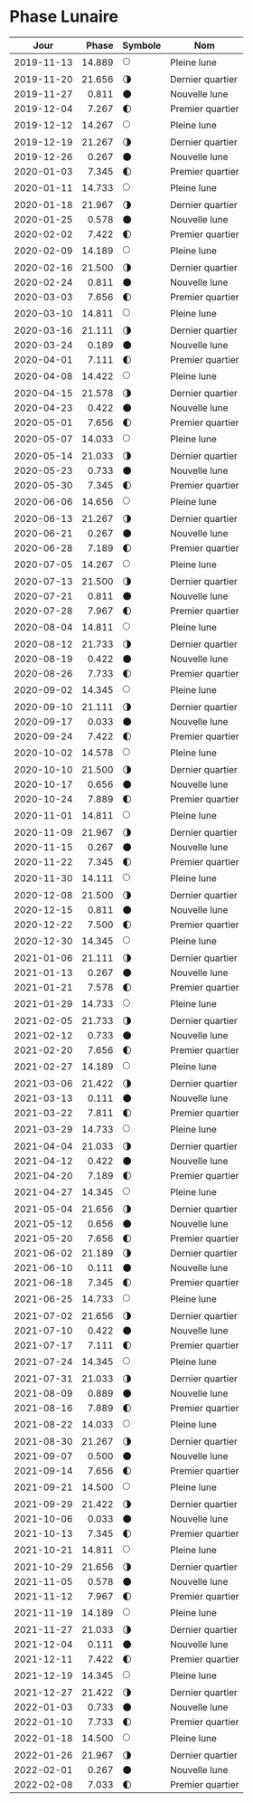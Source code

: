 # Phase Lunaire
    
Jour       | Phase  | Symbole | Nom
-----------|-------:|---|---
2019-11-13 | 14.889 | 🌕 | Pleine lune
2019-11-20 | 21.656 | 🌗 | Dernier quartier
2019-11-27 |  0.811 | 🌑 | Nouvelle lune
2019-12-04 |  7.267 | 🌓 | Premier quartier
2019-12-12 | 14.267 | 🌕 | Pleine lune
2019-12-19 | 21.267 | 🌗 | Dernier quartier
2019-12-26 |  0.267 | 🌑 | Nouvelle lune
2020-01-03 |  7.345 | 🌓 | Premier quartier
2020-01-11 | 14.733 | 🌕 | Pleine lune
2020-01-18 | 21.967 | 🌗 | Dernier quartier
2020-01-25 |  0.578 | 🌑 | Nouvelle lune
2020-02-02 |  7.422 | 🌓 | Premier quartier
2020-02-09 | 14.189 | 🌕 | Pleine lune
2020-02-16 | 21.500 | 🌗 | Dernier quartier
2020-02-24 |  0.811 | 🌑 | Nouvelle lune
2020-03-03 |  7.656 | 🌓 | Premier quartier
2020-03-10 | 14.811 | 🌕 | Pleine lune
2020-03-16 | 21.111 | 🌗 | Dernier quartier
2020-03-24 |  0.189 | 🌑 | Nouvelle lune
2020-04-01 |  7.111 | 🌓 | Premier quartier
2020-04-08 | 14.422 | 🌕 | Pleine lune
2020-04-15 | 21.578 | 🌗 | Dernier quartier
2020-04-23 |  0.422 | 🌑 | Nouvelle lune
2020-05-01 |  7.656 | 🌓 | Premier quartier
2020-05-07 | 14.033 | 🌕 | Pleine lune
2020-05-14 | 21.033 | 🌗 | Dernier quartier
2020-05-23 |  0.733 | 🌑 | Nouvelle lune
2020-05-30 |  7.345 | 🌓 | Premier quartier
2020-06-06 | 14.656 | 🌕 | Pleine lune
2020-06-13 | 21.267 | 🌗 | Dernier quartier
2020-06-21 |  0.267 | 🌑 | Nouvelle lune
2020-06-28 |  7.189 | 🌓 | Premier quartier
2020-07-05 | 14.267 | 🌕 | Pleine lune
2020-07-13 | 21.500 | 🌗 | Dernier quartier
2020-07-21 |  0.811 | 🌑 | Nouvelle lune
2020-07-28 |  7.967 | 🌓 | Premier quartier
2020-08-04 | 14.811 | 🌕 | Pleine lune
2020-08-12 | 21.733 | 🌗 | Dernier quartier
2020-08-19 |  0.422 | 🌑 | Nouvelle lune
2020-08-26 |  7.733 | 🌓 | Premier quartier
2020-09-02 | 14.345 | 🌕 | Pleine lune
2020-09-10 | 21.111 | 🌗 | Dernier quartier
2020-09-17 |  0.033 | 🌑 | Nouvelle lune
2020-09-24 |  7.422 | 🌓 | Premier quartier
2020-10-02 | 14.578 | 🌕 | Pleine lune
2020-10-10 | 21.500 | 🌗 | Dernier quartier
2020-10-17 |  0.656 | 🌑 | Nouvelle lune
2020-10-24 |  7.889 | 🌓 | Premier quartier
2020-11-01 | 14.811 | 🌕 | Pleine lune
2020-11-09 | 21.967 | 🌗 | Dernier quartier
2020-11-15 |  0.267 | 🌑 | Nouvelle lune
2020-11-22 |  7.345 | 🌓 | Premier quartier
2020-11-30 | 14.111 | 🌕 | Pleine lune
2020-12-08 | 21.500 | 🌗 | Dernier quartier
2020-12-15 |  0.811 | 🌑 | Nouvelle lune
2020-12-22 |  7.500 | 🌓 | Premier quartier
2020-12-30 | 14.345 | 🌕 | Pleine lune
2021-01-06 | 21.111 | 🌗 | Dernier quartier
2021-01-13 |  0.267 | 🌑 | Nouvelle lune
2021-01-21 |  7.578 | 🌓 | Premier quartier
2021-01-29 | 14.733 | 🌕 | Pleine lune
2021-02-05 | 21.733 | 🌗 | Dernier quartier
2021-02-12 |  0.733 | 🌑 | Nouvelle lune
2021-02-20 |  7.656 | 🌓 | Premier quartier
2021-02-27 | 14.189 | 🌕 | Pleine lune
2021-03-06 | 21.422 | 🌗 | Dernier quartier
2021-03-13 |  0.111 | 🌑 | Nouvelle lune
2021-03-22 |  7.811 | 🌓 | Premier quartier
2021-03-29 | 14.733 | 🌕 | Pleine lune
2021-04-04 | 21.033 | 🌗 | Dernier quartier
2021-04-12 |  0.422 | 🌑 | Nouvelle lune
2021-04-20 |  7.189 | 🌓 | Premier quartier
2021-04-27 | 14.345 | 🌕 | Pleine lune
2021-05-04 | 21.656 | 🌗 | Dernier quartier
2021-05-12 |  0.656 | 🌑 | Nouvelle lune
2021-05-20 |  7.656 | 🌓 | Premier quartier
2021-06-02 | 21.189 | 🌗 | Dernier quartier
2021-06-10 |  0.111 | 🌑 | Nouvelle lune
2021-06-18 |  7.345 | 🌓 | Premier quartier
2021-06-25 | 14.733 | 🌕 | Pleine lune
2021-07-02 | 21.656 | 🌗 | Dernier quartier
2021-07-10 |  0.422 | 🌑 | Nouvelle lune
2021-07-17 |  7.111 | 🌓 | Premier quartier
2021-07-24 | 14.345 | 🌕 | Pleine lune
2021-07-31 | 21.033 | 🌗 | Dernier quartier
2021-08-09 |  0.889 | 🌑 | Nouvelle lune
2021-08-16 |  7.889 | 🌓 | Premier quartier
2021-08-22 | 14.033 | 🌕 | Pleine lune
2021-08-30 | 21.267 | 🌗 | Dernier quartier
2021-09-07 |  0.500 | 🌑 | Nouvelle lune
2021-09-14 |  7.656 | 🌓 | Premier quartier
2021-09-21 | 14.500 | 🌕 | Pleine lune
2021-09-29 | 21.422 | 🌗 | Dernier quartier
2021-10-06 |  0.033 | 🌑 | Nouvelle lune
2021-10-13 |  7.345 | 🌓 | Premier quartier
2021-10-21 | 14.811 | 🌕 | Pleine lune
2021-10-29 | 21.656 | 🌗 | Dernier quartier
2021-11-05 |  0.578 | 🌑 | Nouvelle lune
2021-11-12 |  7.967 | 🌓 | Premier quartier
2021-11-19 | 14.189 | 🌕 | Pleine lune
2021-11-27 | 21.033 | 🌗 | Dernier quartier
2021-12-04 |  0.111 | 🌑 | Nouvelle lune
2021-12-11 |  7.422 | 🌓 | Premier quartier
2021-12-19 | 14.345 | 🌕 | Pleine lune
2021-12-27 | 21.422 | 🌗 | Dernier quartier
2022-01-03 |  0.733 | 🌑 | Nouvelle lune
2022-01-10 |  7.733 | 🌓 | Premier quartier
2022-01-18 | 14.500 | 🌕 | Pleine lune
2022-01-26 | 21.967 | 🌗 | Dernier quartier
2022-02-01 |  0.267 | 🌑 | Nouvelle lune
2022-02-08 |  7.033 | 🌓 | Premier quartier
